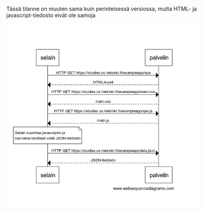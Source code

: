 Tässä tilanne on muuten sama kuin perinteisessä versiossa, mutta HTML- ja javascript-tiedosto eivät ole samoja

![screenshot0.5](/osa0/Kuvakaappaus0.5.png)
